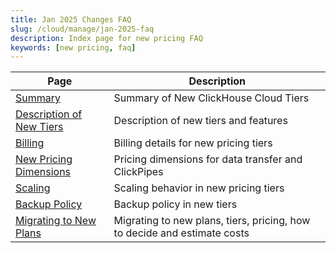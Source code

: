 ```yaml
---
title: Jan 2025 Changes FAQ
slug: /cloud/manage/jan-2025-faq
description: Index page for new pricing FAQ
keywords: [new pricing, faq]
---
```


<!-- 
The following table of contents is autogenerated by https://github.com/ClickHouse/clickhouse-docs/blob/main/scripts/autogenerate-table-of-contents.sh
from YAML frontmatter fields title, slug, description. If you've found an error 
in the table of contents, please edit the frontmatter of the files directly.
-->
| Page | Description |
|-----|-----|
| [Summary](/docs/cloud/manage/jan-2025-faq/summary) | Summary of New ClickHouse Cloud Tiers |
| [Description of New Tiers](/docs/cloud/manage/jan-2025-faq/new-tiers) | Description of new tiers and features |
| [Billing](/docs/cloud/manage/jan-2025-faq/billing) | Billing details for new pricing tiers |
| [New Pricing Dimensions](/docs/cloud/manage/jan-2025-faq/pricing-dimensions) | Pricing dimensions for data transfer and ClickPipes |
| [Scaling](/docs/cloud/manage/jan-2025-faq/scaling) | Scaling behavior in new pricing tiers |
| [Backup Policy](/docs/cloud/manage/jan-2025-faq/backup) | Backup policy in new tiers |
| [Migrating to New Plans](/docs/cloud/manage/jan-2025-faq/plan-migrations) | Migrating to new plans, tiers, pricing, how to decide and estimate costs |
